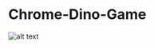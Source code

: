 # Chrome-Dino-Game
![alt text](https://github.com/rinovethamoses97/Fourier-Series-Visualization/blob/master/public/output.png)
